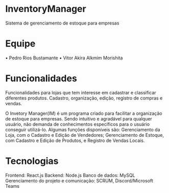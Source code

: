 # InventoryManager
Sistema de gerenciamento de estoque para empresas

# Equipe

• Pedro Rios Bustamante
• Vitor Akira Alkmim Morishita

# Funcionalidades

Funcionalidades para lojas que tem interesse em cadastrar e classificar diferentes produtos. Cadastro, organização, edição, registro de compras e vendas.

O Invetory Manager(IM) é um programa criado para facilitar a organização de estoque para empresas. Sendo intuitivo e agradável para qualquer usuário, não demanda de conhecimentos específicos para o usuário conseguir utilizá-lo. Algumas funções disponíveis são: Gerenciamento da Loja, com o Cadastro e Edição de Vendedores; Gerenciamento de Estoque, com Cadastro e Edição de Produtos, e Registro de Vendas Locais.

# Tecnologias

Frontend: React.js
Backend: Node.js
Banco de dados: MySQL
Gerenciamento do projeto e comunicação: SCRUM, Discord/Microsoft Teams
